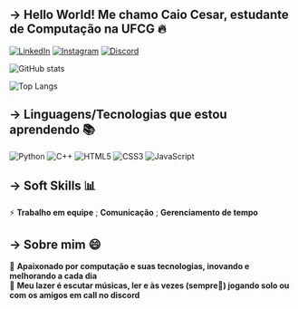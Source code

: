 ## -> Hello World! Me chamo Caio Cesar, estudante de Computação na UFCG 🔥

[![LinkedIn](https://img.shields.io/badge/LinkedIn-000?style=for-the-badge&logo=linkedin&logoColor=0E76A8)](https://www.linkedin.com/in/caio-cesar-vieira-cavalcanti-8a36a9247/)
[![Instagram](https://img.shields.io/badge/Instagram-000?style=for-the-badge&logo=instagram)](https://www.instagram.com/cesar.c4io/)
[![Discord](https://img.shields.io/badge/Discord-000?style=for-the-badge&logo=discord)](cesar.c4io) 

![GitHub stats](https://github-readme-stats.vercel.app/api?username=CesarImperas&theme=algolia&show_icons=true)

![Top Langs](https://github-readme-stats-git-masterrstaa-rickstaa.vercel.app/api/top-langs/?username=CesarImperas&layout=compact&bg_color=003&border_color=30A3DC&title_color=E94D5F&text_color=FFF)

## -> Linguagens/Tecnologias que estou aprendendo 📚

![Python](https://img.shields.io/badge/Python-000?style=for-the-badge&logo=python)
![C++](https://img.shields.io/badge/C%2B%2B-000?style=for-the-badge&logo=c%2B%2B&logoColor=00599C)
![HTML5](https://img.shields.io/badge/HTML5-000?style=for-the-badge&logo=html5)
![CSS3](https://img.shields.io/badge/CSS3-000?style=for-the-badge&logo=css3&logoColor=264CE4)
![JavaScript](https://img.shields.io/badge/JavaScript-000?style=for-the-badge&logo=javascript)

## -> Soft Skills 📊

⚡ **Trabalho em equipe** ; **Comunicação** ; **Gerenciamento de tempo**

## -> Sobre mim 😄

🔸 **Apaixonado por computação e suas tecnologias, inovando e melhorando a cada dia** <br>
🔸 **Meu lazer é escutar músicas, ler e às vezes (sempre🤭) jogando solo ou com os amigos em call no discord**

